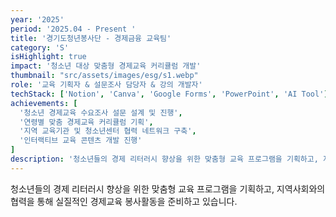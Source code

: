```yaml
---
year: '2025'
period: '2025.04 - Present '
title: '경기도청년봉사단 - 경제금융 교육팀'
category: 'S'
isHighlight: true
impact: '청소년 대상 맞춤형 경제교육 커리큘럼 개발'
thumbnail: "src/assets/images/esg/s1.webp"
role: '교육 기획자 & 설문조사 담당자 & 강의 개발자'
techStack: ['Notion', 'Canva', 'Google Forms', 'PowerPoint', 'AI Tool']
achievements: [
  '청소년 경제교육 수요조사 설문 설계 및 진행',
  '연령별 맞춤 경제교육 커리큘럼 기획',
  '지역 교육기관 및 청소년센터 협력 네트워크 구축',
  '인터랙티브 교육 콘텐츠 개발 진행'
]
description: '청소년들의 경제 리터러시 향상을 위한 맞춤형 교육 프로그램을 기획하고, 지역사회와의 협력을 통해 실질적인 경제교육 봉사활동을 준비하고 있습니다.'
---
```

청소년들의 경제 리터러시 향상을 위한 맞춤형 교육 프로그램을 기획하고, 지역사회와의 협력을 통해 실질적인 경제교육 봉사활동을 준비하고 있습니다.